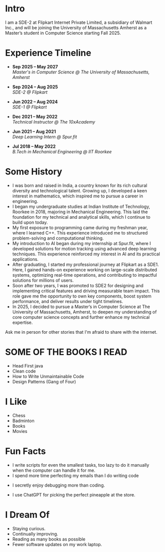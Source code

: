 # Intro

I am a SDE-2 at Flipkart Internet Private Limited, a subsidiary of Walmart Inc., and will be joining the University of Massachusetts Amherst as a Master’s student in Computer Science starting Fall 2025.

# Experience Timeline
- **Sep 2025 – May 2027**  
  _Master's in Computer Science @ The University of Massachusetts, Amherst_

- **Sep 2024 – Aug 2025**  
  _SDE-2 @ Flipkart_

- **Jun 2022 – Aug 2024**  
  _SDE-1 @ Flipkart_

- **Dec 2021 – May 2022**  
  _Technical Instructor @ The 10xAcademy_

- **Jun 2021 – Aug 2021**  
  _Deep Learning Intern @ Spur.fit_

- **Jul 2018 – May 2022**  
  _B.Tech in Mechanical Engineering @ IIT Roorkee_

# Some History

- I was born and raised in India, a country known for its rich cultural diversity and technological talent. Growing up, I developed a keen interest in mathematics, which inspired me to pursue a career in engineering.
- I began my undergraduate studies at Indian Institute of Technology, Roorkee in 2018, majoring in Mechanical Engineering. This laid the foundation for my technical and analytical skills, which I continue to build upon today.
- My first exposure to programming came during my freshman year, where I learned C++. This experience introduced me to structured problem-solving and computational thinking.
- My introduction to AI began during my internship at Spur.fit, where I developed solutions for motion tracking using advanced deep learning techniques. This experience reinforced my interest in AI and its practical applications.
- After graduating, I started my professional journey at Flipkart as a SDE1. Here, I gained hands-on experience working on large-scale distributed systems, optimizing real-time operations, and contributing to impactful solutions for millions of users.
- Soon after two years, I was promoted to SDE2 for designing and implementing critical features and driving measurable team impact. This role gave me the opportunity to own key components, boost system performance, and deliver results under tight timelines.
- In 2025, I decided to pursue a Master’s in Computer Science at The University of Massachusetts, Amherst, to deepen my understanding of core computer science concepts and further enhance my technical expertise.

Ask me in person for other stories that I'm afraid to share with the internet.

# SOME OF THE BOOKS I READ
- Head First java
- Clean code
- How to Write Unmaintainable Code
- Design Patterns (Gang of Four)

# I Like

- Chess
- Badminton
- Books
- Movies

<!-- # Travel / Geography

- I am originally from Buffalo, New York. I have since lived in Palo Alto, Mountain View, San Francisco, Seattle, and New York City.
- I've been to approximately 50 countries, some of which I have forgotten, many of which I would like to revisit.
- In 2016, I visited Canada, Ethiopia, Austria, Germany, Belgium, Ireland, Northern Ireland, Italy, Romania, Sweden, Norway, Svalbard, Panama, Costa Rica, Uganda, Japan, and the UAE, mostly in that order.
- In 2017, I visited Canada, Japan, Denmark, Germany, Sweden, Estonia, Russia, the Netherlands, Belgium, the U.K., Spain, Iceland, France, Switzerland, Ethiopia, and Luxembourg.
- In 2018, I visited Canada, France, Italy, Israel, and the U.K.
- In 2019, I visited Canada, England, France, and Switzerland.
- In 2020, I traveled barely 20 blocks. I stayed in New York and remodeled an apartment.
- In 2021, I continued remodeling an apartment.
- In 2022, I switched jobs and visited the UK, France, Greece, Belgium, Luxembourg, Germany, and Kenya.
- In 2023, I visited France, the UK, Ireland, and Rwanda.
- I am an Oregon Trail II enthusiast. -->

# Fun Facts

- I write scripts for even the smallest tasks, too lazy to do it manually when the computer can handle it for me.
- I spend more time perfecting my emails than I do writing code
<!-- - I have a love-hate relationship with coding: it powers my work but makes me question my sleep schedule. -->
<!-- - I decided to pursue a Master’s degree because I wanted to understand why my own scripts from professional work sometimes got executed "by chance." -->
- I secretly enjoy debugging more than coding.
<!-- - I’ve learned over five programming languages, but somehow, I still leave the syntax part to GitHub Copilot. -->
<!-- - I can watch any sport, but playing them is where I draw the line. -->
- I use ChatGPT for picking the perfect pineapple at the store.

# I Dream Of

- Staying curious.
- Continually improving.
- Reading as many books as possible
- Fewer software updates on my work laptop.

<!-- # Websites from People I Admire

- [Alex Peysakhovich](http://alexpeys.github.io/)
- [Chris Lengerich](http://www.chrislengerich.com/)
- [Chris Saad](https://www.chrissaad.com/)
- [Duncan Tomlin](http://duncantomlin.com/)
- [Ed Kearney](https://edkearney.com/)
- [Hawley Moore](http://hawleymoore.com/)
- [Holman Gao](https://golmansax.com/)
- [Ian Webster](http://ianww.com/)
- [Johanna Flato](https://www.johannaflato.com/)
- [Judy Mou](http://www.judymou.com/)
- [Judy Suh](https://www.judysuh.com/)
- [Kristina Monakhova](https://kristinamonakhova.com/)
- [Noah Trueblood](http://notrueblood.com/)
- [Ruoxi Wang](http://ruoxiw.com/)
- [Tom Sachs](https://www.tomsachs.org/)
- [Will Holley](https://willholley.com/)

If we are friends and you feel like you belong on this list, you're probably right. Submit a PR, or ask me, and I'll add you. -->
